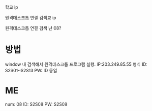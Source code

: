 학교 ip

원격데스크톱 연결 검색교 ip

원격데스크톱 연결 검색
난 08?

# 방법
window 내 검색해서 원격데스크톱 프로그램 실행.
IP:203.249.85.55
형식
ID: S2S01~S2S13
PW: ID 동일

# ME
num: 08
ID: S2S08
PW: S2S08

